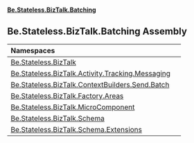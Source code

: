 #### [Be.Stateless.BizTalk.Batching](README.md 'README')

## Be.Stateless.BizTalk.Batching Assembly

| Namespaces | |
| :--- | :--- |
| [Be.Stateless.BizTalk](Be.Stateless.BizTalk.md 'Be.Stateless.BizTalk') | |
| [Be.Stateless.BizTalk.Activity.Tracking.Messaging](Be.Stateless.BizTalk.Activity.Tracking.Messaging.md 'Be.Stateless.BizTalk.Activity.Tracking.Messaging') | |
| [Be.Stateless.BizTalk.ContextBuilders.Send.Batch](Be.Stateless.BizTalk.ContextBuilders.Send.Batch.md 'Be.Stateless.BizTalk.ContextBuilders.Send.Batch') | |
| [Be.Stateless.BizTalk.Factory.Areas](Be.Stateless.BizTalk.Factory.Areas.md 'Be.Stateless.BizTalk.Factory.Areas') | |
| [Be.Stateless.BizTalk.MicroComponent](Be.Stateless.BizTalk.MicroComponent.md 'Be.Stateless.BizTalk.MicroComponent') | |
| [Be.Stateless.BizTalk.Schema](Be.Stateless.BizTalk.Schema.md 'Be.Stateless.BizTalk.Schema') | |
| [Be.Stateless.BizTalk.Schema.Extensions](Be.Stateless.BizTalk.Schema.Extensions.md 'Be.Stateless.BizTalk.Schema.Extensions') | |
